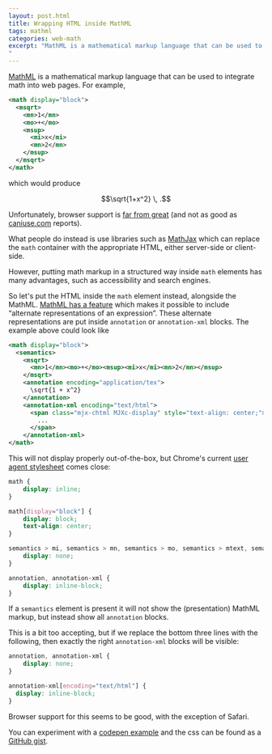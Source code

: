```yaml
---
layout: post.html
title: Wrapping HTML inside MathML
tags: mathml
categories: web-math
excerpt: "MathML is a mathematical markup language that can be used to integrate math into web pages. Unfortunately, browser support is far from great. What people do instead is use libraries such as MathJax which can replace the math container with the appropriate HTML, either server-side or client-side. However, putting math markup in a structured way inside math elements has many advantages, such as accessibility and search engines. So let's put the HTML inside the `math` element, alongside the MathML.
"
---
```

[MathML](https://www.w3.org/Math/) is a mathematical markup language that can be used to integrate math into web pages. For example,

``` xml
<math display="block">
  <msqrt>
    <mn>1</mn>
    <mo>+</mo>
    <msup>
      <mi>x</mi>
      <mn>2</mn>
    </msup>
  </msqrt>
</math>
```

which would produce

$$\sqrt{1+x^2} \, .$$

Unfortunately, browser support is [far from great](http://radar.oreilly.com/2013/11/mathml-forges-on.html#browser-support) (and not as good as [caniuse.com](http://caniuse.com/#feat=mathml) reports).

What people do instead is use libraries such as [MathJax](https://www.mathjax.org/) which can replace the `math` container with the appropriate HTML, either server-side or client-side.

However, putting math markup in a structured way inside `math` elements has many advantages, such as accessibility and search engines.

So let's put the HTML inside the `math` element instead, alongside the MathML. [MathML has a feature](https://www.w3.org/TR/MathML3/chapter5.html) which makes it possible to include &ldquo;alternate representations of an expression&rdquo;. These alternate representations are put inside `annotation` or `annotation-xml` blocks. The example above could look like

``` xml
<math display="block">
  <semantics>
    <msqrt>
      <mn>1</mn><mo>+</mo><msup><mi>x</mi><mn>2</mn></msup>
    </msqrt>
    <annotation encoding="application/tex">
      \sqrt{1 + x^2}
    </annotation>
    <annotation-xml encoding="text/html">
      <span class="mjx-chtml MJXc-display" style="text-align: center;">
        ...
      </span>
    </annotation-xml>
</math>
```

This will not display properly out-of-the-box, but Chrome's current [user agent stylesheet](https://chromium.googlesource.com/chromium/blink/+/master/Source/core/css/mathml.css) comes close:

``` css
math {
    display: inline;
}

math[display="block"] {
    display: block;
    text-align: center;
}

semantics > mi, semantics > mn, semantics > mo, semantics > mtext, semantics > mspace, semantics > ms, semantics > maligngroup, semantics > malignmark, semantics > mrow, semantics > mfrac, semantics > msqrt, semantics > mroot, semantics > mstyle, semantics > merror, semantics > mpadded, semantics > mphantom, semantics > mfenced, semantics > menclose, semantics > msub, semantics > msup, semantics > msubsup, semantics > munder, semantics > mover, semantics > munderover, semantics > mmultiscripts, semantics > mtable, semantics > mstack, semantics > mlongdiv, semantics > maction {
    display: none;
}

annotation, annotation-xml {
    display: inline-block;
}
```

If a `semantics` element is present it will not show the (presentation) MathML markup, but instead show all `annotation` blocks.

This is a bit too accepting, but if we replace the bottom three lines with the following, then exactly the right `annotation-xml` blocks will be visible:

``` css
annotation, annotation-xml {
    display: none;
}

annotation-xml[encoding="text/html"] {
  display: inline-block;
}
```

Browser support for this seems to be good, with the exception of Safari.

You can experiment with a [codepen example](http://codepen.io/janmr/pen/dGNLog) and the css can be found as a [GitHub gist](https://gist.github.com/janmarthedal/1c4d0db7be01053c408b).
